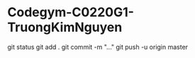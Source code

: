 # Codegym-C0220G1-TruongKimNguyen

git status
git add .
git commit -m "..."
git push -u origin master


